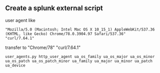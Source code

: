 ## Create a splunk external script

user agent like 

```text
"Mozilla/5.0 (Macintosh; Intel Mac OS X 10_15_1) AppleWebKit/537.36 (KHTML, like Gecko) Chrome/78.0.3904.97 Safari/537.36"
"curl/7.64.1"
``` 

transfer to 
"Chrome/78"
"curl/7.64.1"



```text
user_agents.py http_user_agent ua_os_family ua_os_major ua_os_minor ua_os_patch ua_os_patch_minor ua_family ua_major ua_minor ua_patch ua_device
```
